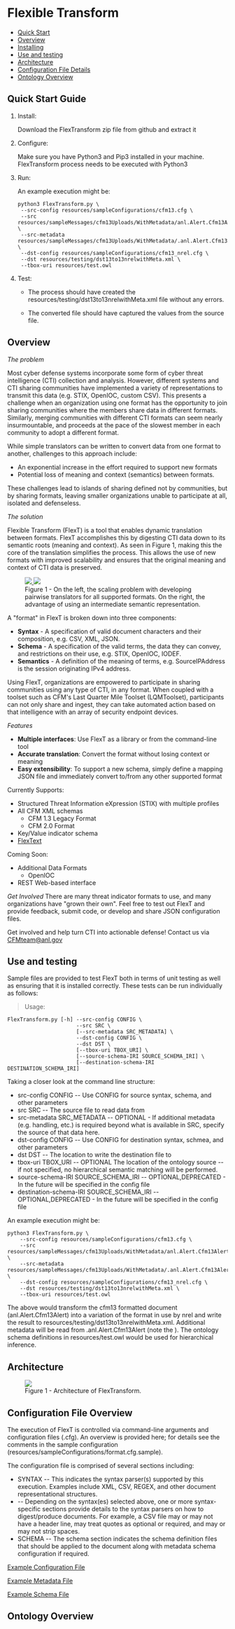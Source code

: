 Flexible Transform
=====

* [Quick Start](Quick-Start-Guide)
* [Overview](Overview)
* [Installing](Installing)
* [Use and testing](Use-and-testing)
* [Architecture](Architecture)
* [Configuration File Details](Configuration-File-Details)
* [Ontology Overview](Ontology-Overview)

Quick Start Guide
--------
1. Install:

    Download the FlexTransform zip file from github and extract it		
2. Configure:

    Make sure you have Python3 and Pip3 installed in your machine. FlexTransform process needs to be executed with Python3

3. Run:

    An example execution might be:
           
       python3 FlexTransform.py \
        --src-config resources/sampleConfigurations/cfm13.cfg \
        --src resources/sampleMessages/cfm13Uploads/WithMetadata/anl.Alert.Cfm13Alert \
        --src-metadata resources/sampleMessages/cfm13Uploads/WithMetadata/.anl.Alert.Cfm13Alert \
        --dst-config resources/sampleConfigurations/cfm13_nrel.cfg \
        --dst resources/testing/dst13to13nrelwithMeta.xml \
        --tbox-uri resources/test.owl


4. Test:

    - The process should have created the resources/testing/dst13to13nrelwithMeta.xml file without any errors. 
    
    - The converted file should have captured the values from the source file.


Overview
--------
*The problem* 

Most cyber defense systems incorporate some form of cyber threat intelligence (CTI) collection and analysis.  However, different systems and CTI sharing communities have implemented a variety of representations to transmit this data (e.g. STIX, OpenIOC, custom CSV). This presents a challenge when an organization using one format has the opportunity to join sharing communities where the members share data in different formats.  Similarly, merging communities with different CTI formats can seem nearly insurmountable, and proceeds at the pace of the slowest member in each community to adopt a different format.  

While simple translators can be written to convert data from one format to another, challenges to this approach include:

- An exponential increase in the effort required to support new formats
- Potential loss of meaning and context (semantics) between formats. 

These challenges lead to islands of sharing defined not by communities, but by sharing formats, leaving smaller organizations unable to participate at all, isolated and defenseless.


*The solution*

Flexible Transform (FlexT) is a tool that enables dynamic translation between formats. FlexT accomplishes this by digesting CTI data down to its semantic roots (meaning and context). As seen in Figure 1, making this the core of the translation simplifies the process. This allows the use of new formats with improved scalability and ensures that the original meaning and context of CTI data is preserved.

<figure>
<a href="FlexTransform/resources/images/figure1a.png">
<img src = "FlexTransform/resources/images/figure1a.png" />
</a>
<a href="FlexTransform/resources/images/figure1b.png">
<img src = "FlexTransform/resources/images/figure1b.png" />
</a>
<figcaption>
Figure 1 - On the left, the scaling problem with developing pairwise translators for all supported formats.  On the right, the advantage of using an intermediate semantic representation.
</figcaption>
</figure>

A "format" in FlexT is broken down into three components:

- **Syntax** - A specification of valid document characters and their composition, e.g. CSV, XML, JSON.
- **Schema** - A specification of the valid terms, the data they can convey, and restrictions on their use, e.g. STIX, OpenIOC, IODEF.
- **Semantics** - A definition of the meaning of terms, e.g. SourceIPAddress is the session originating IPv4 address.

Using FlexT, organizations are empowered to participate in sharing communities using any type of CTI, in any format.  When coupled with a toolset such as CFM's Last Quarter Mile Toolset (LQMToolset), participants can not only share and ingest, they can take automated action based on that intelligence with an array of security endpoint devices. 


*Features*

- **Multiple interfaces**: Use FlexT as a library or from the command-line tool
- **Accurate translation**: Convert the format without losing context or meaning
- **Easy extensibility**: To support a new schema, simply define a mapping JSON file and immediately convert to/from any other supported format


Currently Supports:

* Structured Threat Information eXpression (STIX)  with multiple profiles 
* All CFM XML schemas 
  * CFM 1.3 Legacy Format
  * CFM 2.0 Format
* Key/Value indicator schema
* [FlexText](FlexText) 

Coming Soon:

- Additional Data Formats
  - OpenIOC
- REST Web-based interface

*Get Involved*
There are many threat indicator formats to use, and many organizations have "grown their own".  Feel free to test out FlexT and provide feedback, submit code, or develop and share JSON configuration files.

Get involved and help turn CTI into actionable defense! Contact us via <a href="mailto:CFMteam@anl.gov">CFMteam@anl.gov</a>

Use and testing
---------
Sample files are provided to test FlexT both in terms of unit testing as well as ensuring that it is installed correctly.  These tests can be run individually as follows:

> Usage:

    FlexTransform.py [-h] --src-config CONFIG \
                          --src SRC \
                          [--src-metadata SRC_METADATA] \
                          --dst-config CONFIG \
                          --dst DST \
                          [--tbox-uri TBOX_URI] \
                          [--source-schema-IRI SOURCE_SCHEMA_IRI] \
                          [--destination-schema-IRI DESTINATION_SCHEMA_IRI]

Taking a closer look at the command line structure:

* src-config CONFIG -- Use CONFIG for source syntax, schema, and other parameters
* src SRC -- The source file to read data from 
* src-metadata SRC_METADATA -- OPTIONAL - If additional metadata (e.g. handling, etc.) is required beyond what is available in SRC, specify the source of that data here.
* dst-config CONFIG -- Use CONFIG for destination syntax, schmea, and other parameters
* dst DST -- The location to write the destination file to
* tbox-uri TBOX_URI -- OPTIONAL The location of the ontology source -- if not specified, no hierarchical semantic matching will be performed.
* source-schema-IRI SOURCE_SCHEMA_IRI -- OPTIONAL,DEPRECATED - In the future will be specified in the config file
* destination-schema-IRI SOURCE_SCHEMA_IRI -- OPTIONAL,DEPRECATED - In the future will be specified in the config file

An example execution might be:

    python3 FlexTransform.py \
        --src-config resources/sampleConfigurations/cfm13.cfg \
        --src resources/sampleMessages/cfm13Uploads/WithMetadata/anl.Alert.Cfm13Alert \
        --src-metadata resources/sampleMessages/cfm13Uploads/WithMetadata/.anl.Alert.Cfm13Alert \
        --dst-config resources/sampleConfigurations/cfm13_nrel.cfg \
        --dst resources/testing/dst13to13nrelwithMeta.xml \
        --tbox-uri resources/test.owl

The above would transform the cfm13 formatted document (anl.Alert.Cfm13Alert) into a variation of the format in use by nrel and write the result to resources/testing/dst13to13nrelwithMeta.xml.  Additional metadata will be read from .anl.Alert.Cfm13Alert (note the <dot>).  The ontology schema definitions in resources/test.owl would be used for hierarchical inference.

Architecture
---------
<figure>
<a href="FlexTransform/resources/images/dev-figure1.png">
<img src = "FlexTransform/resources/images/dev-figure1.png" />
</a>


<figcaption>
Figure 1 - Architecture of FlexTransform.
</figcaption>
</figure>

Configuration File Overview
---------
The execution of FlexT is controlled via command-line arguments and configuration files (.cfg).
An overview is provided here; for details see the comments in the sample configuration (resources/sampleConfigurations/format.cfg.sample).

The configuration file is comprised of several sections including:

* SYNTAX -- This indicates the syntax parser(s) supported by this execution.  Examples include XML, CSV, REGEX, and other document representational structures.
* <SYNTAX SPECIFIC Options> -- Depending on the syntax(es) selected above, one or more syntax-specific sections provide details to the syntax parsers on how to digest/produce documents.  For example, a CSV file may or may not have a header line, may treat quotes as optional or required, and may or may not strip spaces.
* SCHEMA -- The schema section indicates the schema definition files that should be applied to the document along with metadata schema configuration if required.



[Example Configuration File](FlexTransform/resources/sampleConfigurations/cfm13.cfg)

[Example Metadata File](FlexTransform/resources/schemaDefinitions/cfm-metadata.json)

[Example Schema File](FlexTransform/resources/schemaDefinitions/cfm13.json)

Ontology Overview
---------
